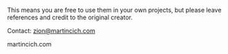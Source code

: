 This means you are free to use them in your own projects, but please leave references and credit to the original creator.

Contact:
zion@martincich.com

martincich.com
